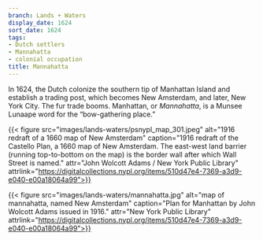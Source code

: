 ```yaml
---
branch: Lands + Waters
display_date: 1624
sort_date: 1624
tags:
- Dutch settlers
- Mannahatta
- colonial occupation
title: Mannahatta
---
```


In 1624, the Dutch colonize the southern tip of Manhattan Island and establish a trading post, which becomes New Amsterdam, and later, New York City. The fur trade booms. Manhattan, or *Mannahatta*, is a Munsee Lunaape word for the “bow-gathering place.”

{{< figure src="images/lands-waters/psnypl_map_301.jpeg" alt="1916 redraft of a 1660 map of New Amsterdam" caption="1916 redraft of the Castello Plan, a 1660 map of New Amsterdam. The east-west land barrier (running top-to-bottom on the map) is the border wall after which Wall Street is named." attr="John Wolcott Adams / New York Public Library" attrlink="https://digitalcollections.nypl.org/items/510d47e4-7369-a3d9-e040-e00a18064a99">}}

{{< figure src="images/lands-waters/mannahatta.jpg" alt="map of mannahatta, named New Amsterdam" caption="Plan for Manhattan by John Wolcott Adams issued in 1916." attr="New York Public Library" attrlink="https://digitalcollections.nypl.org/items/510d47e4-7369-a3d9-e040-e00a18064a99">}}
